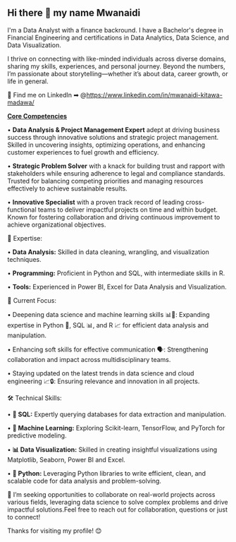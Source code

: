 ## Hi there 👋 my name Mwanaidi

I'm a Data Analyst with a finance backround. I have a Bachelor's degree in Financial Engineering and certifications in Data Analytics, Data Science, and Data Visualization.  

I thrive on connecting with like-minded individuals across diverse domains, sharing my skills, experiences, and personal journey. Beyond the numbers, I’m passionate about storytelling—whether it’s about data, career growth, or life in general.  

🏢 Find me on LinkedIn ➡︎ @https://www.linkedin.com/in/mwanaidi-kitawa-madawa/

<ins>**Core Competencies** <ins>

•	**Data Analysis & Project Management Expert** adept at driving business success through innovative solutions and strategic project management. Skilled in uncovering insights, optimizing operations, and enhancing customer experiences to fuel growth and efficiency.

•	**Strategic Problem Solver** with a knack for building trust and rapport with stakeholders while ensuring adherence to legal and compliance standards. Trusted for balancing competing priorities and managing resources effectively to achieve sustainable results.

•	**Innovative Specialist** with a proven track record of leading cross-functional teams to deliver impactful projects on time and within budget. Known for fostering collaboration and driving continuous improvement to achieve organizational objectives.

💼 Expertise:

•	**Data Analysis:** Skilled in data cleaning, wrangling, and visualization techniques.

•	**Programming:** Proficient in Python and SQL, with intermediate skills in R.

•	**Tools:** Experienced in Power BI, Excel for Data Analysis and Visualization.

🎯 Current Focus:

•	Deepening data science and machine learning skills 📊🤖: Expanding expertise in Python 🐍, SQL 📊, and R 📈 for efficient data analysis and manipulation.

•	Enhancing soft skills for effective communication 🗣️: Strengthening collaboration and impact across multidisciplinary teams.

•	Staying updated on the latest trends in data science and cloud engineering 📈🔒: Ensuring relevance and innovation in all projects.


🛠️ Technical Skills:

•	**💾 SQL:** Expertly querying databases for data extraction and manipulation.

•	**🤖 Machine Learning:** Exploring Scikit-learn, TensorFlow, and PyTorch for predictive modeling.

•	**📊 Data Visualization:** Skilled in creating insightful visualizations using Matplotlib, Seaborn, Power BI and Excel.

•	**🐍 Python:** Leveraging Python libraries to write efficient, clean, and scalable code for data analysis and problem-solving.

👯 I’m seeking opportunities to collaborate on real-world projects across various fields, leveraging data science to solve complex problems and drive impactful solutions.Feel free to reach out for collaboration, questions or just to connect!

Thanks for visiting my profile! 😊


